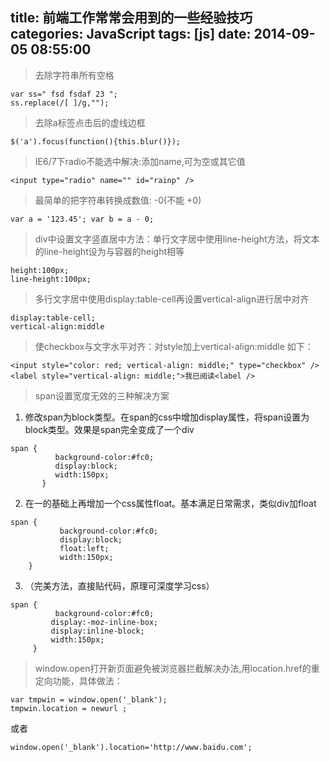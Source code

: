 title: 前端工作常常会用到的一些经验技巧			
categories: JavaScript
tags: [js]
date: 2014-09-05 08:55:00
---

> 去除字符串所有空格
```
var ss=" fsd fsdaf 23 "; 
ss.replace(/[ ]/g,"");
```
> 去除a标签点击后的虚线边框
```
$('a').focus(function(){this.blur()});
```
> IE6/7下radio不能选中解决:添加name,可为空或其它值
```
<input type="radio" name="" id="rainp" />
```
> 最简单的把字符串转换成数值: -0(不能 +0) 
```
var a = '123.45'; var b = a - 0;
```
> div中设置文字竖直居中方法：单行文字居中使用line-height方法，将文本的line-height设为与容器的height相等
``` 
height:100px; 
line-height:100px;
```
> 多行文字居中使用display:table-cell再设置vertical-align进行居中对齐
```
display:table-cell; 
vertical-align:middle
```
> 使checkbox与文字水平对齐：对style加上vertical-align:middle 如下：
```
<input style="color: red; vertical-align: middle;" type="checkbox" /> <label style="vertical-align: middle;">我已阅读<label /> 
```
> span设置宽度无效的三种解决方案
1. 修改span为block类型。在span的css中增加display属性，将span设置为block类型。效果是span完全变成了一个div
```
span { 
          background-color:#fc0; 
          display:block; 
          width:150px; 
       }
```
2. 在一的基础上再增加一个css属性float。基本满足日常需求，类似div加float
```
span { 
           background-color:#fc0; 
           display:block; 
           float:left; 
           width:150px; 
    }
```
3. （完美方法，直接贴代码，原理可深度学习css）
```
span { 
          background-color:#fc0; 
         display:-moz-inline-box; 
         display:inline-block; 
         width:150px; 
     }
```
> window.open打开新页面避免被浏览器拦截解决办法,用location.href的重定向功能，具体做法：
```
var tmpwin = window.open('_blank');
tmpwin.location = newurl ;
```
或者
```
window.open('_blank').location='http://www.baidu.com';
```
 
